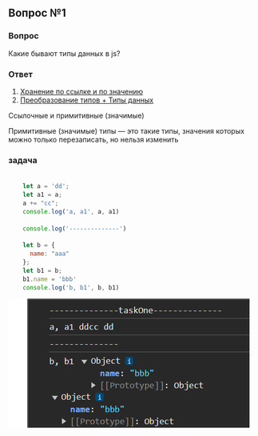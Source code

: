 ## Вопрос №1

### Вопрос

Какие бывают типы данных в js?

### Ответ

1) [Хранение по ссылке и по значению](https://doka-guide.vercel.app/js/ref-type-vs-value-type/)
2) [Преобразование типов + Типы данных](https://doka-guide.vercel.app/js/typecasting/)
 
Ссылочные и примитивные (значимые)

Примитивные (значимые) типы — это такие типы, значения которых можно только перезаписать, но нельзя изменить

### задача

```javascript

    let a = 'dd';
    let a1 = a;
    a += "cc";
    console.log('a, a1', a, a1)

    console.log('--------------')

    let b = {
      name: "aaa"
    };
    let b1 = b;
    b1.name = 'bbb'
    console.log('b, b1', b, b1)

```


![alt text](image.png)